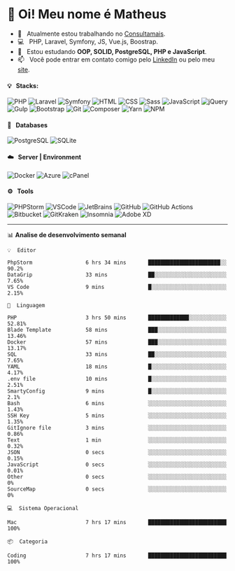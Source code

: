 # 👋 Oi! Meu nome é Matheus

- 🔭 &nbsp; Atualmente estou trabalhando no [Consultamais](https://consultamais.com.br/).
- 💻 &nbsp; PHP, Laravel, Symfony, JS, Vue.js, Boostrap.
- 🌱 &nbsp; Estou estudando **OOP, SOLID, PostgreSQL, PHP e JavaScript**.
- 📫 &nbsp; Você pode entrar em contato comigo pelo [LinkedIn](https://www.linkedin.com/in/matheuscamargoxavier/) ou pelo meu [site](https://matheuscamargo.co).

#### 💡 &nbsp; Stacks:
![PHP](https://img.shields.io/badge/-PHP-777BB4?&logo=php&logoColor=FFFFFF)
![Laravel](https://img.shields.io/badge/-Laravel-FF2D20?&logo=laravel&logoColor=FFFFFF)
![Symfony](https://img.shields.io/badge/-Symfony-000000?&logo=symfony&logoColor=FFFFFF)
![HTML](https://img.shields.io/badge/-HTML-E34F26?&logo=html5&logoColor=FFFFFF)
![CSS](https://img.shields.io/badge/-CSS-1572B6?&logo=css3&logoColor=FFFFFF)
![Sass](https://img.shields.io/badge/-Sass-CC6699?&logo=sass&logoColor=FFFFFF)
![JavaScript](https://img.shields.io/badge/-JavaScript-F7DF1E?&logo=javascript&logoColor=FFFFFF)
![jQuery](https://img.shields.io/badge/-jQuery-0769AD?&logo=jquery&logoColor=FFFFFF)
![Gulp](https://img.shields.io/badge/-Gulp-CF4647?&logo=gulp&logoColor=FFFFFF)
![Bootstrap](https://img.shields.io/badge/-Bootstrap-7952B3?&logo=bootstrap&logoColor=FFFFFF)
![Git](https://img.shields.io/badge/-Git-F05032?&logo=git&logoColor=FFFFFF)
![Composer](https://img.shields.io/badge/-Composer-885630?&logo=composer&logoColor=FFFFFF)
![Yarn](https://img.shields.io/badge/-Yarn-2C8EBB?&logo=yarn&logoColor=FFFFFF)
![NPM](https://img.shields.io/badge/-npm-CB3837?&logo=npm&logoColor=FFFFFF)

#### 💾 &nbsp; Databases
![PostgreSQL](https://img.shields.io/badge/-PostgreSQL-336791?&logo=PostgreSQL&logoColor=FFFFFF)
![SQLite](https://img.shields.io/badge/-SQLite-003B57?&logo=SQLite&logoColor=FFFFFF)

#### ☁️ &nbsp; Server | Environment
![Docker](https://img.shields.io/badge/-Docker-2496ED?&logo=docker&logoColor=FFFFFF)
![Azure](https://img.shields.io/badge/-Azure-0089D6?&logo=microsoft%20azure&logoColor=FFFFFF)
![cPanel](https://img.shields.io/badge/-cPanel-FF6C2C?&logo=cpanel&logoColor=FFFFFF)

#### ⚙️ &nbsp; Tools
![PHPStorm](https://img.shields.io/badge/-PHPStorm-000000?&logo=PHPStorm&logoColor=FFFFFF)
![VSCode](https://img.shields.io/badge/-VSCode-007ACC?&logo=Visual%20Studio%20Code&logoColor=FFFFFF) 
![JetBrains](https://img.shields.io/badge/-JetBrains-000000?&logo=jetbrains&logoColor=FFFFFF) 
![GitHub](https://img.shields.io/badge/-GitHub-181717?&logo=github&logoColor=FFFFFF) 
![GitHub Actions](https://img.shields.io/badge/-GitHub%20Actions-181717?&logo=GitHub%20Actions&logoColor=FFFFFF) 
![Bitbucket](https://img.shields.io/badge/-Bitbucket-0052CC?&logo=bitbucket&logoColor=FFFFFF)
![GitKraken](https://img.shields.io/badge/-GitKraken-179287?&logo=GitKraken&logoColor=FFFFFF)
![Insomnia](https://img.shields.io/badge/-Insomnia-5849BE?&logo=Insomnia&logoColor=FFFFFF)
![Adobe XD](https://img.shields.io/badge/-Adobe%20XD-FF61F6?&logo=adobe%20xd&logoColor=FFFFFF) 
_______

📊  **Analise de desenvolvimento semanal**
```text
💡  Editor

PhpStorm                 6 hrs 34 mins       ███████████████████████░░      90.2%
DataGrip                 33 mins             ██░░░░░░░░░░░░░░░░░░░░░░░      7.65%
VS Code                  9 mins              █░░░░░░░░░░░░░░░░░░░░░░░░      2.15%
```
```text
💬  Linguagem

PHP                      3 hrs 50 mins       █████████████░░░░░░░░░░░░     52.81%
Blade Template           58 mins             ███░░░░░░░░░░░░░░░░░░░░░░     13.46%
Docker                   57 mins             ███░░░░░░░░░░░░░░░░░░░░░░     13.17%
SQL                      33 mins             ██░░░░░░░░░░░░░░░░░░░░░░░      7.65%
YAML                     18 mins             █░░░░░░░░░░░░░░░░░░░░░░░░      4.17%
.env file                10 mins             █░░░░░░░░░░░░░░░░░░░░░░░░      2.51%
SmartyConfig             9 mins              █░░░░░░░░░░░░░░░░░░░░░░░░       2.1%
Bash                     6 mins              ░░░░░░░░░░░░░░░░░░░░░░░░░      1.43%
SSH Key                  5 mins              ░░░░░░░░░░░░░░░░░░░░░░░░░      1.35%
GitIgnore file           3 mins              ░░░░░░░░░░░░░░░░░░░░░░░░░      0.86%
Text                     1 min               ░░░░░░░░░░░░░░░░░░░░░░░░░      0.32%
JSON                     0 secs              ░░░░░░░░░░░░░░░░░░░░░░░░░      0.15%
JavaScript               0 secs              ░░░░░░░░░░░░░░░░░░░░░░░░░      0.01%
Other                    0 secs              ░░░░░░░░░░░░░░░░░░░░░░░░░         0%
SourceMap                0 secs              ░░░░░░░░░░░░░░░░░░░░░░░░░         0%
```
```text
💻  Sistema Operacional

Mac                      7 hrs 17 mins       █████████████████████████       100%
```
```text
📦  Categoria

Coding                   7 hrs 17 mins       █████████████████████████       100%
```
